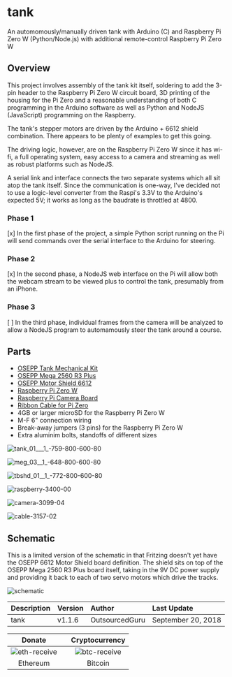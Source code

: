 # tank
An automomously/manually driven tank with Arduino (C) and Raspberry Pi Zero W (Python/Node.js) with additional remote-control Raspberry Pi Zero W

## Overview
This project involves assembly of the tank kit itself, soldering to add the 3-pin header to the Raspberry Pi Zero W circuit board, 3D printing of the housing for the Pi Zero and a reasonable understanding of both C programming in the Arduino software as well as Python and NodeJS (JavaScript) programming on the Raspberry.

The tank's stepper motors are driven by the Arduino + 6612 shield combination. There appears to be plenty of examples to get this going.

The driving logic, however, are on the Raspberry Pi Zero W since it has wi-fi, a full operating system, easy access to a camera and streaming as well as robust platforms such as NodeJS.

A serial link and interface connects the two separate systems which all sit atop the tank itself. Since the communication is one-way, I've decided not to use a logic-level converter from the Raspi's 3.3V to the Arduino's expected 5V; it works as long as the baudrate is throttled at 4800.

### Phase 1
[x] In the first phase of the project, a simple Python script running on the Pi will send commands over the serial interface to the Arduino for steering.

### Phase 2
[x] In the second phase, a NodeJS web interface on the Pi will allow both the webcam stream to be viewed plus to control the tank, presumably from an iPhone.

### Phase 3
[ ] In the third phase, individual frames from the camera will be analyzed to allow a NodeJS program to automamously steer the tank around a course.

## Parts

* [OSEPP Tank Mechanical Kit](https://www.osepp.com/robotic-kits/4-tank-mechanical-kit)
* [OSEPP Mega 2560 R3 Plus](https://www.osepp.com/electronic-modules/microcontroller-boards/101-osepp-mega-2560-r3-plus)
* [OSEPP Motor Shield 6612](https://www.osepp.com/electronic-modules/shields/120-motor-shield-6612)
* [Raspberry Pi Zero W](https://www.adafruit.com/product/3400)
* [Raspberry Pi Camera Board](https://www.adafruit.com/product/3099)
* [Ribbon Cable for Pi Zero](https://www.adafruit.com/product/3157)
* 4GB or larger microSD for the Raspberry Pi Zero W
* M-F 6" connection wiring
* Break-away jumpers (3 pins) for the Raspberry Pi Zero W
* Extra aluminim bolts, standoffs of different sizes

![tank_01___1_-759-800-600-80](https://user-images.githubusercontent.com/15971213/45173613-8ef29d00-b1bd-11e8-8f21-86c4f1f96e1b.jpg)

![meg_03__1_-648-800-600-80](https://user-images.githubusercontent.com/15971213/45173835-27891d00-b1be-11e8-81a1-741d583d0cae.jpg)

![tbshd_01__1_-772-800-600-80](https://user-images.githubusercontent.com/15971213/45173799-0de7d580-b1be-11e8-8c9f-9d1f8dae0a13.jpg)

![raspberry-3400-00](https://user-images.githubusercontent.com/15971213/45173865-3d96dd80-b1be-11e8-8301-411737559a42.jpg)

![camera-3099-04](https://user-images.githubusercontent.com/15971213/45174094-cdd52280-b1be-11e8-9c9c-aa27e4ceeaba.jpg)

![cable-3157-02](https://user-images.githubusercontent.com/15971213/45174056-b4cc7180-b1be-11e8-814f-5597a6b547e1.jpg)

## Schematic
This is a limited version of the schematic in that Fritzing doesn't yet have the OSEPP 6612 Motor Shield board definition. The shield sits on top of the OSEPP Mega 2560 R3 Plus board itself, taking in the 9V DC power supply and providing it back to each of two servo motors which drive the tracks.

![schematic](https://user-images.githubusercontent.com/15971213/45173434-0ecc3780-b1bd-11e8-92f5-89ce5c769fd5.png)

|Description|Version|Author|Last Update|
|:---|:---|:---|:---|
|tank|v1.1.6|OutsourcedGuru|September 20, 2018|

|Donate||Cryptocurrency|
|:-----:|---|:--------:|
| ![eth-receive](https://user-images.githubusercontent.com/15971213/40564950-932d4d10-601f-11e8-90f0-459f8b32f01c.png) || ![btc-receive](https://user-images.githubusercontent.com/15971213/40564971-a2826002-601f-11e8-8d5e-eeb35ab53300.png) |
|Ethereum||Bitcoin|